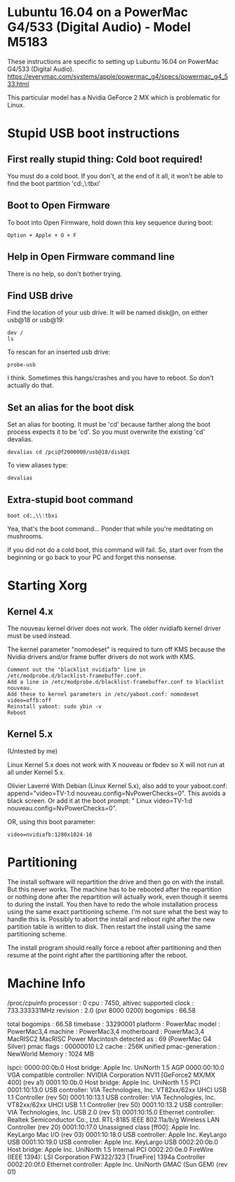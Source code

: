 # Lubuntu 16.04 on a PowerMac G4/533 (Digital Audio) - Model M5183

These instructions are specific to setting up Lubuntu 16.04 on 
PowerMac G4/533 (Digital Audio).
https://everymac.com/systems/apple/powermac_g4/specs/powermac_g4_533.html

This particular model has a Nvidia GeForce 2 MX
which is problematic for Linux.

# Stupid USB boot instructions

## First really stupid thing: Cold boot required!

You must do a cold boot. If you don't, at the end of it all,
it won't be able to find the boot partition 'cd:,\\:tbxi'

## Boot to Open Firmware

To boot into Open Firmware, hold down this key sequence during boot: 

    Option + Apple + O + F

## Help in Open Firmware command line

There is no help, so don't bother trying.

## Find USB drive

Find the location of your usb drive. It will be named disk@n,
on either usb@18 or usb@19:

    dev /
    ls

To rescan for an inserted usb drive:

    probe-usb

I think. Sometimes this hangs/crashes and you have to
reboot. So don't actually do that.

## Set an alias for the boot disk

Set an alias for booting. It must be 'cd' because farther
along the boot process expects it to be 'cd'. So you must
overwrite the existing 'cd' devalias.

    devalias cd /pci@f2000000/usb@18/disk@1

To view aliases type:

    devalias

## Extra-stupid boot command

    boot cd:,\\:tbxi

Yea, that's the boot command... Ponder that while you're meditating
on mushrooms.

If you did not do a cold boot, this command will fail. So, start
over from the beginning or go back to your PC and forget this
nonsense.

# Starting Xorg

## Kernel 4.x

The nouveau kernel driver does not work. The older nvidiafb kernel driver must be
used instead.

The kernel parameter "nomodeset" is required to turn off KMS because the 
Nvidia drivers and/or frame buffer drivers do not work with KMS.

    Comment out the "blacklist nvidiafb" line in /etc/modprobe.d/blacklist-framebuffer.conf.
    Add a line in /etc/modprobe.d/blacklist-framebuffer.conf to blacklist nouveau.
    Add these to kernel parameters in /etc/yaboot.conf: nomodeset video=offb:off
    Reinstall yaboot: sudo ybin -v
    Reboot

## Kernel 5.x

(Untested by me)

Linux Kernel 5.x does not work with X nouveau or fbdev so X will not run
at all under Kernel 5.x.

Olivier Laverré
With Debian (Linux Kernel 5.x), also add to your yaboot.conf:
append="video=TV-1:d nouveau.config=NvPowerChecks=0". This avoids a black screen. Or add it at the boot prompt: " Linux video=TV-1:d nouveau.config=NvPowerChecks=0".

OR, using this boot parameter:

    video=nvidiafb:1280x1024-16

# Partitioning

The install software will repartition the drive and then go on with
the install. But this never works. The machine has to be rebooted
after the repartition or nothing done after the repartition will
actually work, even though it seems to during the install. You
then have to redo the whole installation process using the same
exact partitioning scheme. I'm not sure what the best way to handle
this is. Possibly to abort the install and reboot right after
the new partition table is written to disk. Then restart the
install using the same partitioning scheme.

The install program should really force a reboot after partitioning
and then resume at the point right after the partitioning after the
reboot.

# Machine Info

/proc/cpuinfo
processor	: 0
cpu		: 7450, altivec supported
clock		: 733.333331MHz
revision	: 2.0 (pvr 8000 0200)
bogomips	: 66.58

total bogomips	: 66.58
timebase	: 33290001
platform	: PowerMac
model		: PowerMac3,4
machine		: PowerMac3,4
motherboard	: PowerMac3,4 MacRISC2 MacRISC Power Macintosh
detected as	: 69 (PowerMac G4 Silver)
pmac flags	: 00000010
L2 cache	: 256K unified
pmac-generation	: NewWorld
Memory		: 1024 MB


lspci:
0000:00:0b.0 Host bridge: Apple Inc. UniNorth 1.5 AGP
0000:00:10.0 VGA compatible controller: NVIDIA Corporation NV11 [GeForce2 MX/MX 400] (rev a1)
0001:10:0b.0 Host bridge: Apple Inc. UniNorth 1.5 PCI
0001:10:13.0 USB controller: VIA Technologies, Inc. VT82xx/62xx UHCI USB 1.1 Controller (rev 50)
0001:10:13.1 USB controller: VIA Technologies, Inc. VT82xx/62xx UHCI USB 1.1 Controller (rev 50)
0001:10:13.2 USB controller: VIA Technologies, Inc. USB 2.0 (rev 51)
0001:10:15.0 Ethernet controller: Realtek Semiconductor Co., Ltd. RTL-8185 IEEE 802.11a/b/g Wireless LAN Controller (rev 20)
0001:10:17.0 Unassigned class [ff00]: Apple Inc. KeyLargo Mac I/O (rev 03)
0001:10:18.0 USB controller: Apple Inc. KeyLargo USB
0001:10:19.0 USB controller: Apple Inc. KeyLargo USB
0002:20:0b.0 Host bridge: Apple Inc. UniNorth 1.5 Internal PCI
0002:20:0e.0 FireWire (IEEE 1394): LSI Corporation FW322/323 [TrueFire] 1394a Controller
0002:20:0f.0 Ethernet controller: Apple Inc. UniNorth GMAC (Sun GEM) (rev 01)
